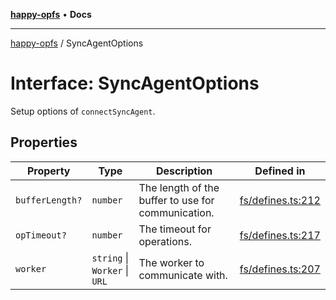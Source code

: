[**happy-opfs**](../README.md) • **Docs**

***

[happy-opfs](../README.md) / SyncAgentOptions

# Interface: SyncAgentOptions

Setup options of `connectSyncAgent`.

## Properties

| Property | Type | Description | Defined in |
| ------ | ------ | ------ | ------ |
| `bufferLength?` | `number` | The length of the buffer to use for communication. | [fs/defines.ts:212](https://github.com/JiangJie/happy-opfs/blob/7bfec3b71684ddcf0fe3092672c66c9664776bcc/src/fs/defines.ts#L212) |
| `opTimeout?` | `number` | The timeout for operations. | [fs/defines.ts:217](https://github.com/JiangJie/happy-opfs/blob/7bfec3b71684ddcf0fe3092672c66c9664776bcc/src/fs/defines.ts#L217) |
| `worker` | `string` \| `Worker` \| `URL` | The worker to communicate with. | [fs/defines.ts:207](https://github.com/JiangJie/happy-opfs/blob/7bfec3b71684ddcf0fe3092672c66c9664776bcc/src/fs/defines.ts#L207) |
